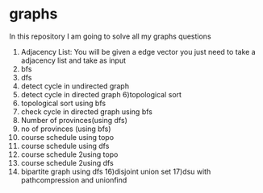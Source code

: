 # graphs
In this repository I am  going to solve all my graphs questions
1) Adjacency List: You will be given a edge vector you just need to take a adjacency list and take as input
2) bfs
3) dfs
4) detect cycle in undirected graph
5) detect cycle in directed graph
6)topological  sort
7) topological sort using bfs
8)  check cycle in directed graph using bfs
9) Number of provinces(using dfs)
10) no of provinces (using bfs)
11) course schedule using topo
12)  course schedule using dfs
13)   course schedule 2using topo
14)    course schedule 2using dfs
15) bipartite graph using dfs
16)disjoint union set
17)dsu with pathcompression and unionfind
